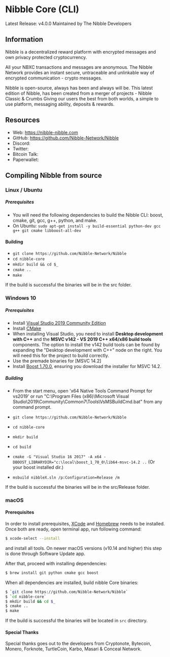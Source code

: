 # Nibble Core (CLI)
Latest Release: v4.0.0
Maintained by The Nibble Developers


## Information
Nibble is a decentralized reward platform with encrypted messages and own privacy protected cryptocurrency.

All your NBXC transactions and messages are anonymous. The Nibble Network provides an instant secure, untraceable and unlinkable way of encrypted communication - crypto messages.

Nibble is open-source, always has been and always will be. 
This latest edition of Nibble, has been created from a merger of projects - Nibble Classic & Crumbs
Giving our users the best from both worlds, a simple to use platform, messaging ability, deposits & rewards.

## Resources
- Web: https://nibble-nibble.com
- GitHub: https://github.com/Nibble-Network/Nibble
- Discord: 
- Twitter: 
- Bitcoin Talk: 
- Paperwallet: 

## Compiling Nibble from source

### Linux / Ubuntu

##### Prerequisites

- You will need the following dependencies to build the Nibble CLI: boost, cmake, git, gcc, g++, python, and make.
- On Ubuntu: `sudo apt-get install -y build-essential python-dev gcc g++ git cmake libboost-all-dev`

#### Building

- `git clone https://github.com/Nibble-Network/Nibble`
- `cd nibble-core`
- `mkdir build && cd $_`
- `cmake ..`
- `make`

If the build is successful the binaries will be in the src folder.

### Windows 10

##### Prerequisites

- Install [Visual Studio 2019 Community Edition](https://visualstudio.microsoft.com/thank-you-downloading-visual-studio/?sku=Community&rel=16)
- Install [CMake](https://cmake.org/download/)
- When installing Visual Studio, you need to install **Desktop development with C++** and the **MSVC v142 - VS 2019 C++ x64/x86 build tools** components. The option to install the v142 build tools can be found by expanding the "Desktop development with C++" node on the right. You will need this for the project to build correctly.
- Use the premade binaries for [MSVC 14.2]
- Install [Boost 1.70.0](https://sourceforge.net/projects/boost/files/boost-binaries/1.70.0/boost_1_70_0-msvc-14.1-64.exe/download), ensuring you download the installer for MSVC 14.2.

##### Building

- From the start menu, open 'x64 Native Tools Command Prompt for vs2019' or run "C:\Program Files (x86)\Microsoft Visual Studio\2019\Community\Common7\Tools\VsMSBuildCmd.bat" from any command prompt.

- `git clone https://github.com/Nibble-Network/Nibble`
- `cd nibble-core`
- `mkdir build`
- `cd build`
- `cmake -G "Visual Studio 16 2017" -A x64 -DBOOST_LIBRARYDIR="c:\local\boost_1_70_0\lib64-msvc-14.2 ..` (Or your boost installed dir.)
- `msbuild nibbleX.sln /p:Configuration=Release /m`

If the build is successful the binaries will be in the src/Release folder.

### macOS

#### Prerequisites

In order to install prerequisites, [XCode](https://developer.apple.com/xcode/) and [Homebrew](https://brew.sh/) needs to be installed.
Once both are ready, open terminal app, run following command:

```bash
$ xcode-select --install
```

and install all tools. On newer macOS versions (v10.14 and higher) this step is done through Software Update app.

After that, proceed with installing dependencies:

```bash
$ brew install git python cmake gcc boost
```

When all dependencies are installed, build nibble Core binaries:

```bash
$ `git clone https://github.com/Nibble-Network/Nibble`
$ `cd nibble-core`
$ mkdir build && cd $_
$ cmake ..
$ make
```

If the build is successful the binaries will be located in `src` directory.

#### Special Thanks
Special thanks goes out to the developers from Cryptonote, Bytecoin, Monero, Forknote, TurtleCoin, Karbo, Masari & Conceal Network.
